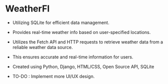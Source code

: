# WeatherFI

- Utilizing SQLite for efficient data management.
- Provides real-time weather info based on user-specified locations.
- Utilizes the Fetch API and HTTP requests to retrieve weather data from a reliable weather data source.
- This ensures accurate and real-time information for users.
- Created using Python, Django, HTML/CSS, Open Source API, SQLite

- TO-DO : Implement more UI/UX design.
